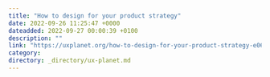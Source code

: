 ```yaml
---
title: "How to design for your product strategy"
date: 2022-09-26 11:25:47 +0000
dateadded: 2022-09-27 00:00:39 +0100
description: ""
link: "https://uxplanet.org/how-to-design-for-your-product-strategy-e06e2cf96bfc?source=rss----819cc2aaeee0---4"
category:
directory: _directory/ux-planet.md
---
```

